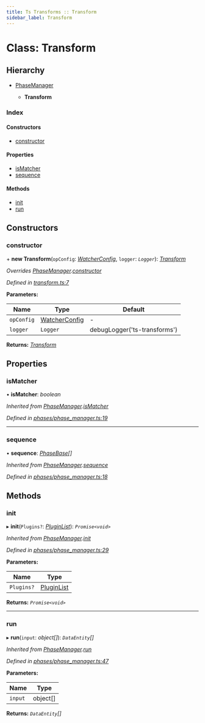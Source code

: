 ```yaml
---
title: Ts Transforms :: Transform
sidebar_label: Transform
---
```


# Class: Transform

## Hierarchy

* [PhaseManager](phasemanager.md)

  * **Transform**

### Index

#### Constructors

* [constructor](transform.md#constructor)

#### Properties

* [isMatcher](transform.md#ismatcher)
* [sequence](transform.md#sequence)

#### Methods

* [init](transform.md#init)
* [run](transform.md#run)

## Constructors

###  constructor

\+ **new Transform**(`opConfig`: *[WatcherConfig](../interfaces/watcherconfig.md)*, `logger`: *`Logger`*): *[Transform](transform.md)*

*Overrides [PhaseManager](phasemanager.md).[constructor](phasemanager.md#constructor)*

*Defined in [transform.ts:7](https://github.com/terascope/teraslice/blob/7cdb60b1/packages/ts-transforms/src/transform.ts#L7)*

**Parameters:**

Name | Type | Default |
------ | ------ | ------ |
`opConfig` | [WatcherConfig](../interfaces/watcherconfig.md) | - |
`logger` | `Logger` |  debugLogger('ts-transforms') |

**Returns:** *[Transform](transform.md)*

## Properties

###  isMatcher

• **isMatcher**: *boolean*

*Inherited from [PhaseManager](phasemanager.md).[isMatcher](phasemanager.md#ismatcher)*

*Defined in [phases/phase_manager.ts:19](https://github.com/terascope/teraslice/blob/7cdb60b1/packages/ts-transforms/src/phases/phase_manager.ts#L19)*

___

###  sequence

• **sequence**: *[PhaseBase](phasebase.md)[]*

*Inherited from [PhaseManager](phasemanager.md).[sequence](phasemanager.md#sequence)*

*Defined in [phases/phase_manager.ts:18](https://github.com/terascope/teraslice/blob/7cdb60b1/packages/ts-transforms/src/phases/phase_manager.ts#L18)*

## Methods

###  init

▸ **init**(`Plugins?`: *[PluginList](../overview.md#pluginlist)*): *`Promise<void>`*

*Inherited from [PhaseManager](phasemanager.md).[init](phasemanager.md#init)*

*Defined in [phases/phase_manager.ts:29](https://github.com/terascope/teraslice/blob/7cdb60b1/packages/ts-transforms/src/phases/phase_manager.ts#L29)*

**Parameters:**

Name | Type |
------ | ------ |
`Plugins?` | [PluginList](../overview.md#pluginlist) |

**Returns:** *`Promise<void>`*

___

###  run

▸ **run**(`input`: *object[]*): *`DataEntity`[]*

*Inherited from [PhaseManager](phasemanager.md).[run](phasemanager.md#run)*

*Defined in [phases/phase_manager.ts:47](https://github.com/terascope/teraslice/blob/7cdb60b1/packages/ts-transforms/src/phases/phase_manager.ts#L47)*

**Parameters:**

Name | Type |
------ | ------ |
`input` | object[] |

**Returns:** *`DataEntity`[]*

